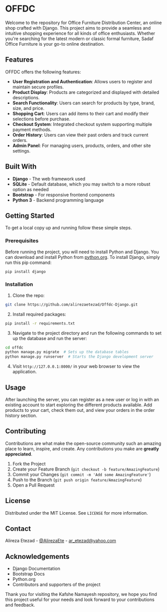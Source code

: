 # OFFDC

Welcome to the repository for Office Furniture Distribution Center, an online shop crafted with Django. This project aims to provide a seamless and intuitive shopping experience for all kinds of office enthusiasts. Whether you're searching for the latest modern or classic formal furniture, Sadaf Office Furniture is your go-to online destination.

## Features

OFFDC offers the following features:
- **User Registration and Authentication**: Allows users to register and maintain secure profiles.
- **Product Display**: Products are categorized and displayed with detailed descriptions.
- **Search Functionality**: Users can search for products by type, brand, size, and price.
- **Shopping Cart**: Users can add items to their cart and modify their selections before purchase.
- **Checkout System**: Integrated checkout system supporting multiple payment methods.
- **Order History**: Users can view their past orders and track current orders.
- **Admin Panel**: For managing users, products, orders, and other site settings.

## Built With

- **Django** - The web framework used
- **SQLite** - Default database, which you may switch to a more robust option as needed
- **Bootstrap** - For responsive frontend components
- **Python 3** - Backend programming language

## Getting Started

To get a local copy up and running follow these simple steps.

### Prerequisites

Before running the project, you will need to install Python and Django. You can download and install Python from [python.org](https://www.python.org/). To install Django, simply run this pip command:

```bash
pip install django
```

### Installation

1. Clone the repo:
```bash
git clone https://github.com/alirezaetezad/Offdc-Django.git
```
2. Install required packages:
```bash
pip install -r requirements.txt
```
3. Navigate to the project directory and run the following commands to set up the database and run the server:
```bash
cd offdc
python manage.py migrate  # Sets up the database tables
python manage.py runserver  # Starts the Django development server
```
4. Visit `http://127.0.0.1:8000/` in your web browser to view the application.

## Usage

After launching the server, you can register as a new user or log in with an existing account to start exploring the different products available. Add products to your cart, check them out, and view your orders in the order history section.

## Contributing

Contributions are what make the open-source community such an amazing place to learn, inspire, and create. Any contributions you make are **greatly appreciated**.

1. Fork the Project
2. Create your Feature Branch (`git checkout -b feature/AmazingFeature`)
3. Commit your Changes (`git commit -m 'Add some AmazingFeature'`)
4. Push to the Branch (`git push origin feature/AmazingFeature`)
5. Open a Pull Request

## License

Distributed under the MIT License. See `LICENSE` for more information.

## Contact

Alireza Etezad - [@AlirezaEte](https://t.me/AlirezaEte) - ar_etezad@yahoo.com

## Acknowledgements

- Django Documentation
- Bootstrap Docs
- Python.org
- Contributors and supporters of the project

Thank you for visiting the Kafshe Namayesh repository, we hope you find this project useful for your needs and look forward to your contributions and feedback.